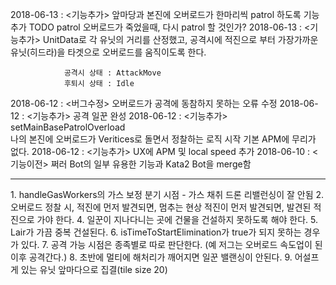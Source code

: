 2018-06-13 : <기능추가>
				앞마당과 본진에 오버로드가 한마리씩 patrol 하도록 기능 추가
				TODO patrol 오버로드가 죽었을때, 다시 patrol 할 것인가?
2018-06-13 : <기능추가>
				UnitData로 각 유닛의 거리를 산정했고,
				공격시에 적진으로 부터 가장가까운 유닛(히드라)을 타겟으로
				오버로드를 움직이도록 한다.
				
				공격시 상태 : AttackMove
				후퇴시 상태 : Idle

2018-06-12 : <버그수정>
				오버로드가 공격에 동참하지 못하는 오류 수정
2018-06-12 : <기능추가>
				공격 일꾼 완성
2018-06-12 : <기능추가>
				setMainBasePatrolOverload	
				나의 본진에 오버로드가 Veritices로 돌면서 정찰하는 로직 시작
				기본 APM에 무리가 없다.
2018-06-12 : <기능추가>
				UX에 APM 및 local speed 추가
2018-06-10 : <기능이전>
				쩌러 Bot의 일부 유용한 기능과 Kata2 Bot을 merge함
				
-------------------------------------------------------------------
<TODO or Bug List>
1. handleGasWorkers의 가스 보정 분기 시점
	- 가스 채취 드론 리밸런싱이 잘 안됨
2. 오버로드 정찰 시, 적진에 먼저 발견되면, 멈추는 현상
     적진이 먼저 발견되면, 발견된 적진으로 가야 한다.
4. 일꾼이 지나다니는 곳에 건물을 건설하지 못하도록 해야 한다.
5. Lair가 가끔 중복 건설된다.
6. isTimeToStartElimination가 true가 되지 못하는 경우가 있다.
7. 공격 가능 시점은 종족별로 따로 판단한다.
   (예 저그는 오버로드 속도업이 된 이후 공격간다.)
8. 초반에 멀티에 해처리가 깨어지면 일꾼 밸랜싱이 안된다.
9. 어설프게 있는 유닛 앞마다으로 집결(tile size 20)
